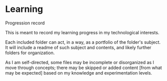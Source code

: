 # Learning
 Progression record

This is meant to record my learning progress in my technological interests.

Each included folder can act, in a way, as a portfolio of the folder's subject. It will include a readme of such subject and contents, and likely further folders for organization.

As I am self-directed, some files may be incomplete or disorganized as I move through concepts; there may be skipped or added content [from what may be expected] based on my knowledge and experimentation levels.

